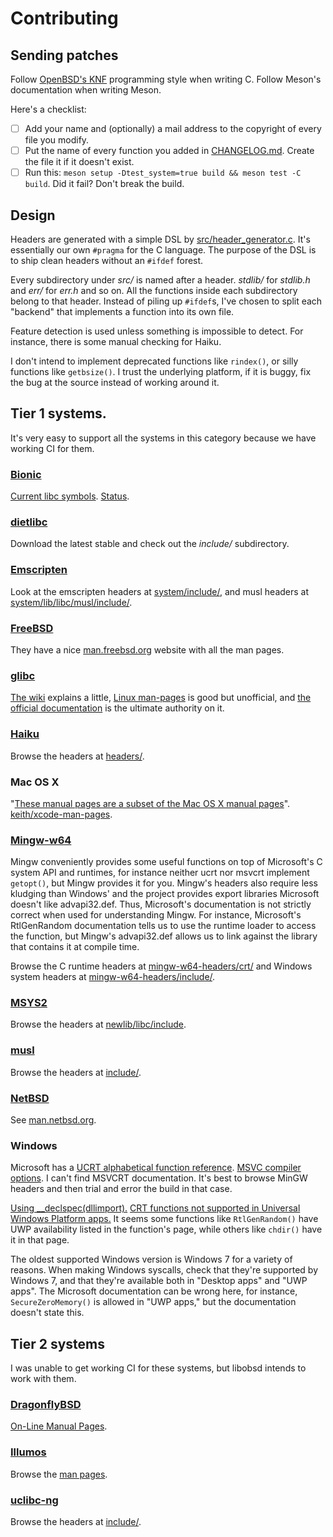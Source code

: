 <!--
Copyright (c) 2022-2023 Guilherme Janczak <guilherme.janczak@yandex.com>

Permission to use, copy, modify, and distribute this software for any
purpose with or without fee is hereby granted, provided that the above
copyright notice and this permission notice appear in all copies.

THE SOFTWARE IS PROVIDED "AS IS" AND THE AUTHOR DISCLAIMS ALL WARRANTIES
WITH REGARD TO THIS SOFTWARE INCLUDING ALL IMPLIED WARRANTIES OF
MERCHANTABILITY AND FITNESS. IN NO EVENT SHALL THE AUTHOR BE LIABLE FOR
ANY SPECIAL, DIRECT, INDIRECT, OR CONSEQUENTIAL DAMAGES OR ANY DAMAGES
WHATSOEVER RESULTING FROM LOSS OF USE, DATA OR PROFITS, WHETHER IN AN
ACTION OF CONTRACT, NEGLIGENCE OR OTHER TORTIOUS ACTION, ARISING OUT OF
OR IN CONNECTION WITH THE USE OR PERFORMANCE OF THIS SOFTWARE.
-->

# Contributing

## Sending patches
Follow [OpenBSD's KNF](https://man.openbsd.org/style) programming style when
writing C. Follow Meson's documentation when writing Meson.

Here's a checklist:
- [ ] Add your name and (optionally) a mail address to the copyright of every
  file you modify.
- [ ] Put the name of every function you added in [CHANGELOG.md](CHANGELOG.md).
  Create the file it if it doesn't exist.
- [ ] Run this: `meson setup -Dtest_system=true build && meson test -C build`.
  Did it fail? Don't break the build.

## Design
Headers are generated with a simple DSL by
[src/header_generator.c](src/header_generator.c). It's essentially our own
`#pragma` for the C language. The purpose of the DSL is to ship clean headers
without an `#ifdef` forest.

Every subdirectory under *src/* is named after a header. *stdlib/* for
*stdlib.h* and *err/* for *err.h* and so on. All the functions inside each
subdirectory belong to that header. Instead of piling up `#ifdef`s, I've chosen
to split each "backend" that implements a function into its own file.

Feature detection is used unless something is impossible to detect. For
instance, there is some manual checking for Haiku.

I don't intend to implement deprecated functions like `rindex()`, or silly
functions like `getbsize()`. I trust the underlying platform, if it is buggy, fix
the bug at the source instead of working around it.

## Tier 1 systems.
It's very easy to support all the systems in this category because we have
working CI for them.

### [Bionic](https://android.googlesource.com/platform/bionic/)
[Current libc symbols](https://android.googlesource.com/platform/bionic/+/master/libc/libc.map.txt).
[Status](https://android.googlesource.com/platform/bionic/+/HEAD/docs/status.md).

### [dietlibc](https://www.fefe.de/dietlibc/)
Download the latest stable and check out the _include/_ subdirectory.

### [Emscripten](https://github.com/emscripten-core/emscripten)
Look at the emscripten headers at
[system/include/](https://github.com/emscripten-core/emscripten/tree/main/system/include),
and musl headers at
[system/lib/libc/musl/include/](https://github.com/emscripten-core/emscripten/tree/main/system/lib/libc/musl/include).

### [FreeBSD](https://cgit.freebsd.org/src)
They have a nice [man.freebsd.org](https://www.freebsd.org/cgi/man.cgi) website
with all the man pages.

### [glibc](https://sourceware.org/git/?p=glibc.git)
[The wiki](https://www.gnu.org/software/libc/documentation.html) explains a
little, [Linux man-pages](https://www.kernel.org/doc/man-pages) is good but
unofficial, and
[the official documentation](https://www.gnu.org/software/libc/manual) is the
ultimate authority on it.

### [Haiku](https://git.haiku-os.org/haiku/tree/)
Browse the headers at [headers/](https://git.haiku-os.org/haiku/tree/headers).

### Mac OS X
"[These manual pages are a subset of the Mac OS X manual pages](https://developer.apple.com/library/archive/documentation/System/Conceptual/ManPages_iPhoneOS/index.html#//apple_ref/doc/uid/TP40007259)".
[keith/xcode-man-pages](https://keith.github.io/xcode-man-pages/).

### [Mingw-w64](https://github.com/mingw-w64/mingw-w64)
Mingw conveniently provides some useful functions on top of Microsoft's C
system API and runtimes, for instance neither ucrt nor msvcrt implement
`getopt()`, but Mingw provides it for you. Mingw's headers also require less
kludging than Windows' and the project provides export libraries Microsoft
doesn't like advapi32.def. Thus, Microsoft's documentation is not strictly
correct when used for understanding Mingw. For instance, Microsoft's
RtlGenRandom documentation tells us to use the runtime loader to access the
function, but Mingw's advapi32.def allows us to link against the library that
contains it at compile time.

Browse the C runtime headers at
[mingw-w64-headers/crt/](https://github.com/mingw-w64/mingw-w64/tree/master/mingw-w64-crt)
and Windows system headers at
[mingw-w64-headers/include/](https://github.com/mingw-w64/mingw-w64/tree/master/mingw-w64-crt).

### [MSYS2](https://github.com/msys2/msys2-runtime)
Browse the headers at
[newlib/libc/include](https://github.com/msys2/msys2-runtime/tree/msys2-3_3_4-release/newlib/libc/include).

### [musl](https://git.musl-libc.org/cgit/musl)
Browse the headers at
[include/](https://git.musl-libc.org/cgit/musl/tree/include).

### [NetBSD](http://cvsweb.netbsd.org/bsdweb.cgi/?only_with_tag=MAIN)
See [man.netbsd.org](https://man.netbsd.org).

### Windows
Microsoft has a
[UCRT alphabetical function reference](https://docs.microsoft.com/en-us/cpp/c-runtime-library/reference/crt-alphabetical-function-reference?view=msvc-170).
[MSVC compiler
options](https://docs.microsoft.com/en-us/cpp/build/reference/compiler-options-listed-alphabetically?view=msvc-170).
I can't find MSVCRT documentation. It's best to browse MinGW headers and then
trial and error the build in that case.

[Using __declspec(dllimport).](https://docs.microsoft.com/en-us/cpp/build/importing-into-an-application-using-declspec-dllimport)
[CRT functions not supported in Universal Windows Platform apps.](https://learn.microsoft.com/en-us/cpp/cppcx/crt-functions-not-supported-in-universal-windows-platform-apps)
It seems some functions like `RtlGenRandom()` have UWP availability listed in the
function's page, while others like `chdir()` have it in that page.

The oldest supported Windows version is Windows 7 for a variety of reasons.
When making Windows syscalls, check that they're supported by Windows 7, and
that they're available both in "Desktop apps" and "UWP apps". The Microsoft
documentation can be wrong here, for instance, `SecureZeroMemory()` is allowed
in "UWP apps," but the documentation doesn't state this.

## Tier 2 systems
I was unable to get working CI for these systems, but libobsd intends to work
with them.

### [DragonflyBSD](https://gitweb.dragonflybsd.org/dragonfly.git/tree)
[On-Line Manual Pages](https://leaf.dragonflybsd.org/cgi/web-man).

### [Illumos](https://github.com/illumos/illumos-gate)
Browse the [man pages](https://illumos.org/man).

### [uclibc-ng](https://gogs.waldemar-brodkorb.de/oss/uclibc-ng)
Browse the headers at
[include/](https://gogs.waldemar-brodkorb.de/oss/uclibc-ng/src/master/include).
